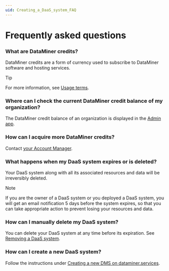 ```yaml
---
uid: Creating_a_DaaS_system_FAQ
---
```


# Frequently asked questions

### What are DataMiner credits?

DataMiner credits are a form of currency used to subscribe to DataMiner software and hosting services.

> [!TIP]
> For more information, see [Usage terms](xref:Pricing_Usage_based_service#usage-terms).

### Where can I check the current DataMiner credit balance of my organization?

The DataMiner credit balance of an organization is displayed in the [Admin app](https://admin.dataminer.services/).

### How can I acquire more DataMiner credits?

Contact [your Account Manager](https://community.dataminer.services/get-in-touch/sales-team/).

### What happens when my DaaS system expires or is deleted?

Your DaaS system along with all its associated resources and data will be irreversibly deleted.

> [!NOTE]
> If you are the owner of a DaaS system or you deployed a DaaS system, you will get an email notification 5 days before the system expires, so that you can take appropriate action to prevent losing your resources and data.

### How can I manually delete my DaaS system?

You can delete your DaaS system at any time before its expiration. See [Removing a DaaS system](xref:Removing_a_DaaS_system).

### How can I create a new DaaS system?

Follow the instructions under [Creating a new DMS on dataminer.services](xref:Creating_a_DMS_on_dataminer_services).
